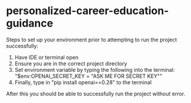 # personalized-career-education-guidance

Steps to set up your environment prior to attempting to run the project successfully:
1. Have IDE or terminal open
2. Ensure you are in the correct project directory
3. Set environment variable by typing the following into the terminal: "$env:OPENAI_SECRET_KEY = "ASK ME FOR SECRET KEY""
4. Finally, type in "pip install openai==0.28" to the terminal

After this you should be able to successfully run the project without error.
